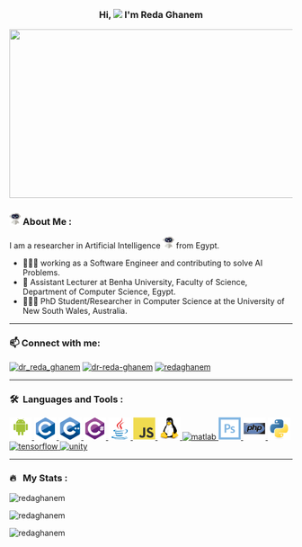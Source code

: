 
<p align="center"><img src="https://komarev.com/ghpvc/?username=kakbar&style=flat-square&color=blue" alt=""></p>

<h3 align="center">Hi, <img src="https://media.giphy.com/media/hvRJCLFzcasrR4ia7z/giphy.gif" width="20"> I'm Reda Ghanem</h3>

<!-- <h1></h1> -->

<p align="center"><img src="https://media.giphy.com/media/dWesBcTLavkZuG35MI/giphy.gif" width="600" height="300"  /></p>

<!-- <p align="center"><img src="https://media.giphy.com/media/M9gbBd9nbDrOTu1Mqx/giphy.gif" width="100"/></p> -->

<!-- ### :woman_technologist: &nbsp;About Me : -->
### <img src="images/aBOUT_ME.gif" width="20"> About Me :

I am a researcher in Artificial Intelligence <img src="images/ai.gif" width="20"> from Egypt.

- 👨🏻‍💻 working as a Software Engineer and contributing to solve AI Problems.
- 📝 Assistant Lecturer at Benha University, Faculty of Science, Department of Computer Science, Egypt.
- 👨🏻‍🎓 PhD Student/Researcher in Computer Science at the University of New South Wales, Australia.

---

### 📫 Connect with me:
<p align="left">
<a href="https://twitter.com/dr_reda_ghanem" target="blank"><img align="center" src="https://raw.githubusercontent.com/rahuldkjain/github-profile-readme-generator/master/src/images/icons/Social/twitter.svg" alt="dr_reda_ghanem" height="30" width="40" /></a>
<a href="https://linkedin.com/in/dr-reda-ghanem" target="blank"><img align="center" src="https://raw.githubusercontent.com/rahuldkjain/github-profile-readme-generator/master/src/images/icons/Social/linked-in-alt.svg" alt="dr-reda-ghanem" height="30" width="40" /></a>
<a href="https://www.youtube.com/c/redaghanem" target="blank"><img align="center" src="https://raw.githubusercontent.com/rahuldkjain/github-profile-readme-generator/master/src/images/icons/Social/youtube.svg" alt="redaghanem" height="30" width="40" /></a>
</p>

---

### 🛠 &nbsp;Languages and Tools :

<p>
<a href="https://developer.android.com" target="_blank" rel="noreferrer"> <img src="https://raw.githubusercontent.com/devicons/devicon/master/icons/android/android-original-wordmark.svg" alt="android" width="40" height="40"/> </a> <a href="https://www.cprogramming.com/" target="_blank" rel="noreferrer"> <img src="https://raw.githubusercontent.com/devicons/devicon/master/icons/c/c-original.svg" alt="c" width="40" height="40"/> </a> <a href="https://www.w3schools.com/cpp/" target="_blank" rel="noreferrer"> <img src="https://raw.githubusercontent.com/devicons/devicon/master/icons/cplusplus/cplusplus-original.svg" alt="cplusplus" width="40" height="40"/> </a> <a href="https://www.w3schools.com/cs/" target="_blank" rel="noreferrer"> <img src="https://raw.githubusercontent.com/devicons/devicon/master/icons/csharp/csharp-original.svg" alt="csharp" width="40" height="40"/> </a> <a href="https://www.java.com" target="_blank" rel="noreferrer"> <img src="https://raw.githubusercontent.com/devicons/devicon/master/icons/java/java-original.svg" alt="java" width="40" height="40"/> </a> <a href="https://developer.mozilla.org/en-US/docs/Web/JavaScript" target="_blank" rel="noreferrer"> <img src="https://raw.githubusercontent.com/devicons/devicon/master/icons/javascript/javascript-original.svg" alt="javascript" width="40" height="40"/> </a> <a href="https://www.linux.org/" target="_blank" rel="noreferrer"> <img src="https://raw.githubusercontent.com/devicons/devicon/master/icons/linux/linux-original.svg" alt="linux" width="40" height="40"/> </a> <a href="https://www.mathworks.com/" target="_blank" rel="noreferrer"> <img src="https://upload.wikimedia.org/wikipedia/commons/2/21/Matlab_Logo.png" alt="matlab" width="40" height="40"/> </a> <a href="https://www.photoshop.com/en" target="_blank" rel="noreferrer"> <img src="https://raw.githubusercontent.com/devicons/devicon/master/icons/photoshop/photoshop-line.svg" alt="photoshop" width="40" height="40"/> </a> <a href="https://www.php.net" target="_blank" rel="noreferrer"> <img src="https://raw.githubusercontent.com/devicons/devicon/master/icons/php/php-original.svg" alt="php" width="40" height="40"/> </a> <a href="https://www.python.org" target="_blank" rel="noreferrer"> <img src="https://raw.githubusercontent.com/devicons/devicon/master/icons/python/python-original.svg" alt="python" width="40" height="40"/> </a> <a href="https://www.tensorflow.org" target="_blank" rel="noreferrer"> <img src="https://www.vectorlogo.zone/logos/tensorflow/tensorflow-icon.svg" alt="tensorflow" width="40" height="40"/> </a> <a href="https://unity.com/" target="_blank" rel="noreferrer"> <img src="https://www.vectorlogo.zone/logos/unity3d/unity3d-icon.svg" alt="unity" width="40" height="40"/> </a> 
</p>

---

### 🔥 &nbsp; My Stats :
<p style="display: table;"><img src="https://github-readme-stats.vercel.app/api?username=redaghanem&show_icons=true&locale=en" alt="redaghanem" /></p>

<p style="display: table;"><img src="https://github-readme-streak-stats.herokuapp.com/?user=redaghanem&" alt="redaghanem" /></p>

<p style="display: table;"><img src="https://github-readme-stats.vercel.app/api/top-langs?username=redaghanem&show_icons=true&locale=en&layout=compact" alt="redaghanem" /></p>

